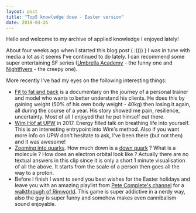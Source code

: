 ```yaml
---
layout: post
title: "Top5 knowledge dose - Easter version"
date: 2019-04-26
---
```

Hello and welcome to my archive of applied knowledge I enjoyed lately!

About four weeks ago when I started this blog post ( :)))) ) I was in tune with media a lot as it seems I've continued to do lately. I can recommend some super entertaining SF series ([Umbrella Academy](https://www.netflix.com/watch/80186864) - the funny one and [Nightflyers](https://www.netflix.com/watch/80211571) - the creepy one).

More recently I've had my eyes on the following interesting things:
- [Fit to fat and back](https://www.youtube.com/watch?v=ew7g7AqGqzo) is a documentary on the journey of a personal trainer and model who wants to better understand his clients. He does this by gaining weight (50% of his own body weight - 40kg) then losing it again, all during the course of a year. His story showed me pain, resilience, uncertainty. Most of all I enjoyed that he put himself out there.
- [Wim Hof at UPW](https://www.facebook.com/icemanwimhof/videos/1802623663088908/) in 2017. Energy filled talk on breathing life into yourself. This is an interesting entrypoint into Wim's method. Also if you want more info on UPW don't hesitate to ask, I've been there (but not then) and it was awesome!
- [Zooming into quarks](https://vid.pr0gramm.com/2019/04/18/640fcab311acdfb5.mp4). How much down is a [down quark](https://en.wikipedia.org/wiki/Down_quark) ? What is a molecule ? How does an electron orbital look like ? Actually there are no textual answers in this clip since it is only a short 1 minute visualisation of all the above. It starts from the scale of a person then goes all the way to a proton.
- Before I finish I want to send you best wishes for the Easter holidays and leave you with an amazing playlist from [Pete Complete's channel](https://www.youtube.com/channel/UC0Xe2bvq_2uucE2IRALSR_Q) for a [walkthrough of Rimworld](https://www.youtube.com/watch?v=XUk4IzwHXcQ&list=PL_lgEqY9K6UXUVco5XysDNAeUnCqSFcqS). This game is super addictive in a nerdy way, also the guy is super funny and somehow makes even cannibalism sound enjoyable. 

